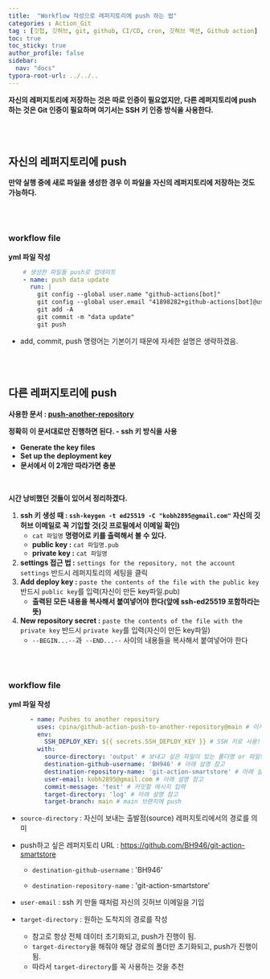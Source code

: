```yaml
---
title:  "Workflow 작성으로 레퍼지토리에 push 하는 법"
categories : Action_Git
tag : [깃헙, 깃허브, git, github, CI/CD, cron, 깃허브 액션, Github action]
toc: true
toc_sticky: true
author_profile: false
sidebar:
  nav: "docs"
typora-root-url: ../../..
---
```




**자신의 레퍼지토리에 저장하는 것은 따로 인증이 필요없지만, 다른 레퍼지토리에 push하는 것은 Git 인증이 필요하며 여기서는 SSH 키 인증 방식을 사용한다.**

<br>

<br>

## 자신의 레퍼지토리에 push

**만약 실행 중에 새로 파일을 생성한 경우 이 파일을 자신의 레퍼지토리에 저장하는 것도 가능하다.**

<br><br>

### workflow file

**yml 파일 작성**

```yaml
    # 생성한 파일들 push로 업데이트
    - name: push data update
      run: |
        git config --global user.name "github-actions[bot]"
        git config --global user.email "41898282+github-actions[bot]@users.noreply.github.com"
        git add -A
        git commit -m "data update"
        git push
```

* add, commit, push 명령어는 기본이기 때문에 자세한 설명은 생략하겠음.

<br>

<br>

## 다른 레퍼지토리에 push

**사용한 문서 : [push-another-repository](https://github.com/marketplace/actions/push-directory-to-another-repository)**

**정확히 이 문서대로만 진행하면 된다. - ssh 키 방식을 사용**

- **Generate the key files**
- **Set up the deployment key**
- **문서에서 이 2개만 따라가면 충분**

<br>

**시간 낭비했던 것들이 있어서 정리하겠다.**

1. **ssh 키 생성 때 : `ssh-keygen -t ed25519 -C "kobh2895@gmail.com"`
   자신의 깃허브 이메일로 꼭 기입할 것(깃 프로필에서 이메일 확인)**
   * `cat 파일명` **명령어로 키를 출력해서 볼 수 있다.**
   * **public key :** `cat 파일명.pub`
   * **private key :** `cat 파일명`
2. **settings 접근 법 :** `settings for the repository, not the account settings`
   반드시 레퍼지토리의 세팅을 클릭
3. **Add deploy key :** `paste the contents of the file with the public key`
   반드시 `public key`를 입력(자신이 만든 key파일.pub)
   * **출력된 모든 내용을 복사해서 붙여넣어야 한다(앞에 ssh-ed25519 포함하라는 뜻)**
4. **New repository secret :** `paste the contents of the file with the private key`
   반드시 `private key`를 입력(자신이 만든 key파일)
   * `--BEGIN...--`과` --END...--` 사이의 내용들을 복사해서 붙여넣어야 한다

<br><br>

### workflow file

**yml 파일 작성**

```yaml
      - name: Pushes to another repository
        uses: cpina/github-action-push-to-another-repository@main # 이게 반드시 필요
        env:
          SSH_DEPLOY_KEY: ${{ secrets.SSH_DEPLOY_KEY }} # SSH 키로 사용!
        with:
          source-directory: 'output' # 보내고 싶은 파일이 있는 폴더명 or 파일명으로!(경로 지정)
          destination-github-username: 'BH946' # 아래 설명 참고
          destination-repository-name: 'git-action-smartstore' # 아래 설명 참고
          user-email: kobh2895@gmail.com # 아래 설명 참고
          commit-message: 'test' # 커밋할 메시지 입력
          target-directory: 'log' # 아래 설명 참고
          target-branch: main # main 브랜치에 push
```

* `source-directory` : 자신이 보내는 출발점(source) 레퍼지토리에서의 경로를 의미

* push하고 싶은 레퍼지토리 URL : https://github.com/BH946/git-action-smartstore

  * `destination-github-username` : 'BH946'

  * `destination-repository-name` : 'git-action-smartstore'

* `user-email` : ssh 키 만들 때처럼 자신의 깃허브 이메일을 기입

* `target-directory` : 원하는 도착지의 경로를 작성
  * 참고로 항상 전체 데이터 초기화되고, push가 진행이 됨.
  * `target-directory`을 해줘야 해당 경로의 폴더만 초기화되고, push가 진행이 됨.
  * 따라서 `target-directory`를 꼭 사용하는 것을 추천
